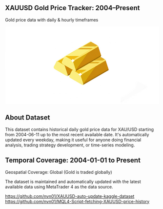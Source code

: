## XAUUSD Gold Price Tracker: 2004–Present
Gold price data with daily & hourly timeframes

<img src="dataset-cover.jpg">

## About Dataset
This dataset contains historical daily gold price data for XAU/USD starting from 2004-06-11 up to the most recent available date. It's automatically updated every weekday, making it useful for anyone doing financial analysis, trading strategy development, or time-series modeling.

## Temporal Coverage: 2004-01-01 to Present
Geospatial Coverage: Global (Gold is traded globally)

The dataset is maintained and automatically updated with the latest available data using MetaTrader 4 as the data source.


https://github.com/nvn01/XAUUSD-auto-update-kaggle-dataset <br>
https://github.com/nvn01/MQL4-Script-fetching-XAUUSD-price-history
